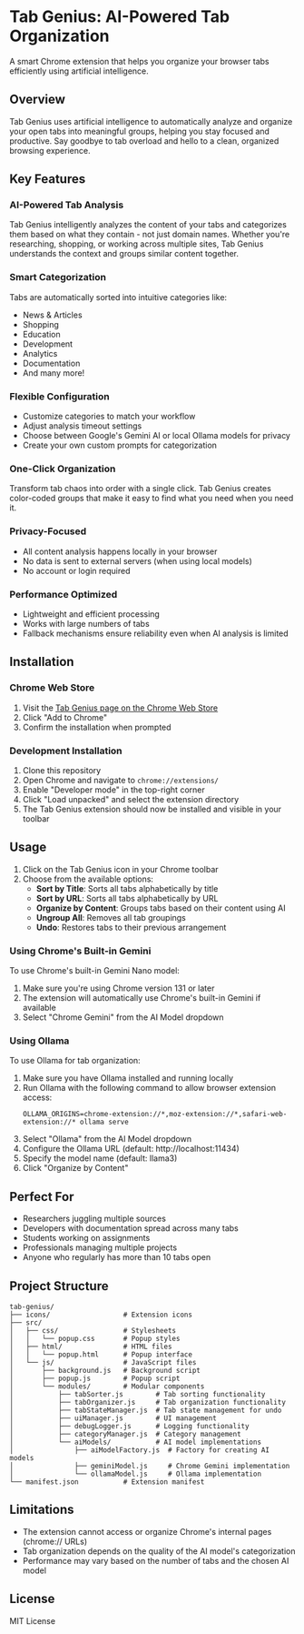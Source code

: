 # Tab Genius: AI-Powered Tab Organization

A smart Chrome extension that helps you organize your browser tabs efficiently using artificial intelligence.

## Overview

Tab Genius uses artificial intelligence to automatically analyze and organize your open tabs into meaningful groups, helping you stay focused and productive. Say goodbye to tab overload and hello to a clean, organized browsing experience.

## Key Features

### AI-Powered Tab Analysis
Tab Genius intelligently analyzes the content of your tabs and categorizes them based on what they contain - not just domain names. Whether you're researching, shopping, or working across multiple sites, Tab Genius understands the context and groups similar content together.

### Smart Categorization
Tabs are automatically sorted into intuitive categories like:
- News & Articles
- Shopping
- Education
- Development
- Analytics
- Documentation
- And many more!

### Flexible Configuration
- Customize categories to match your workflow
- Adjust analysis timeout settings
- Choose between Google's Gemini AI or local Ollama models for privacy
- Create your own custom prompts for categorization

### One-Click Organization
Transform tab chaos into order with a single click. Tab Genius creates color-coded groups that make it easy to find what you need when you need it.

### Privacy-Focused
- All content analysis happens locally in your browser
- No data is sent to external servers (when using local models)
- No account or login required

### Performance Optimized
- Lightweight and efficient processing
- Works with large numbers of tabs
- Fallback mechanisms ensure reliability even when AI analysis is limited

## Installation

### Chrome Web Store
1. Visit the [Tab Genius page on the Chrome Web Store](https://chrome.google.com/webstore/detail/tab-genius/your-extension-id)
2. Click "Add to Chrome"
3. Confirm the installation when prompted

### Development Installation
1. Clone this repository
2. Open Chrome and navigate to `chrome://extensions/`
3. Enable "Developer mode" in the top-right corner
4. Click "Load unpacked" and select the extension directory
5. The Tab Genius extension should now be installed and visible in your toolbar

## Usage

1. Click on the Tab Genius icon in your Chrome toolbar
2. Choose from the available options:
   - **Sort by Title**: Sorts all tabs alphabetically by title
   - **Sort by URL**: Sorts all tabs alphabetically by URL
   - **Organize by Content**: Groups tabs based on their content using AI
   - **Ungroup All**: Removes all tab groupings
   - **Undo**: Restores tabs to their previous arrangement

### Using Chrome's Built-in Gemini
To use Chrome's built-in Gemini Nano model:
1. Make sure you're using Chrome version 131 or later
2. The extension will automatically use Chrome's built-in Gemini if available
3. Select "Chrome Gemini" from the AI Model dropdown

### Using Ollama
To use Ollama for tab organization:
1. Make sure you have Ollama installed and running locally
2. Run Ollama with the following command to allow browser extension access:
   ```
   OLLAMA_ORIGINS=chrome-extension://*,moz-extension://*,safari-web-extension://* ollama serve
   ```
3. Select "Ollama" from the AI Model dropdown
4. Configure the Ollama URL (default: http://localhost:11434)
5. Specify the model name (default: llama3)
6. Click "Organize by Content"

## Perfect For
- Researchers juggling multiple sources
- Developers with documentation spread across many tabs
- Students working on assignments
- Professionals managing multiple projects
- Anyone who regularly has more than 10 tabs open

## Project Structure

```
tab-genius/
├── icons/                  # Extension icons
├── src/
│   ├── css/                # Stylesheets
│   │   └── popup.css       # Popup styles
│   ├── html/               # HTML files
│   │   └── popup.html      # Popup interface
│   └── js/                 # JavaScript files
│       ├── background.js   # Background script
│       ├── popup.js        # Popup script
│       └── modules/        # Modular components
│           ├── tabSorter.js        # Tab sorting functionality
│           ├── tabOrganizer.js     # Tab organization functionality
│           ├── tabStateManager.js  # Tab state management for undo
│           ├── uiManager.js        # UI management
│           ├── debugLogger.js      # Logging functionality
│           ├── categoryManager.js  # Category management
│           └── aiModels/           # AI model implementations
│               ├── aiModelFactory.js  # Factory for creating AI models
│               ├── geminiModel.js     # Chrome Gemini implementation
│               └── ollamaModel.js     # Ollama implementation
└── manifest.json           # Extension manifest
```

## Limitations

- The extension cannot access or organize Chrome's internal pages (chrome:// URLs)
- Tab organization depends on the quality of the AI model's categorization
- Performance may vary based on the number of tabs and the chosen AI model

## License

MIT License